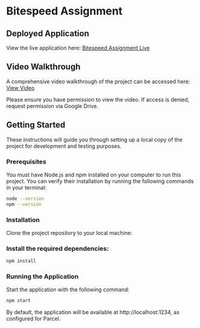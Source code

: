 # Bitespeed Assignment


## Deployed Application

View the live application here: [Bitespeed Assignment Live](https://bite-speed-frontend-task-chatbot-flow-builder.vercel.app/)

## Video Walkthrough

A comprehensive video walkthrough of the project can be accessed here: [View Video](https://drive.google.com/file/d/1y-_VE7_FePN6XYfAIjg2pxVBaHW_B2Ky/view?usp=sharing)

Please ensure you have permission to view the video. If access is denied, request permission via Google Drive.

## Getting Started

These instructions will guide you through setting up a local copy of the project for development and testing purposes.

### Prerequisites

You must have Node.js and npm installed on your computer to run this project. You can verify their installation by running the following commands in your terminal:

```bash
node --version
npm --version
```
### Installation

Clone the project repository to your local machine:

### Install the required dependencies:

```bash
npm install
```
### Running the Application
Start the application with the following command:
```bash
npm start
```

By default, the application will be available at http://localhost:1234, as configured for Parcel.







